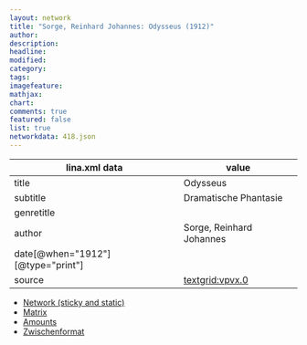 ```yaml
---
layout: network
title: "Sorge, Reinhard Johannes: Odysseus (1912)"
author:
description:
headline:
modified:
category:
tags:
imagefeature: 
mathjax: 
chart: 
comments: true
featured: false
list: true
networkdata: 418.json
---
```

lina.xml data  | value
------------- | -------------
title|Odysseus
subtitle|Dramatische Phantasie
genretitle|
author|Sorge, Reinhard Johannes
date[@when="1912"][@type="print"]|
source|[textgrid:vpvx.0](https://textgridlab.org/1.0/tgcrud-public/rest/textgrid:vpvx.0/data)



* [Network (sticky and static)](/network418)
* [Matrix](/matrix418)
* [Amounts](/amount418)
* [Zwischenformat](/lina418 )
